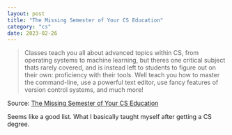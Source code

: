 ```yaml
---
layout: post
title: "The Missing Semester of Your CS Education"
category: "cs"
date: 2023-02-26
---
```


>Classes teach you all about advanced topics within CS, from operating systems to machine learning, but theres one critical subject thats rarely covered, and is instead left to students to figure out on their own: proficiency with their tools. Well teach you how to master the command-line, use a powerful text editor, use fancy features of version control systems, and much more!

Source: [The Missing Semester of Your CS Education](https://missing.csail.mit.edu/)

Seems like a good list. What I basically taught myself after getting a CS degree.

